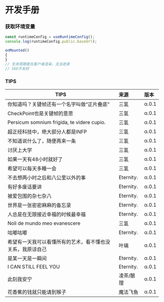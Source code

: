 # 开发手册

### 获取环境变量

```typescript
const runtimeConfig = useRuntimeConfig();
console.log(runtimeConfig.public.baseUrl);
```

```typescript
onMounted()
{
}
// 生命周期是在客户端渲染、无法收录
// SEO不友好
```

### TIPS

| TIPS                                       | 来源        | 版本    |
|--------------------------------------------|:----------|:------|
| 你知道吗？关键帧还有一个名字叫做“正片叠底”                     | 三氢        | α.0.1 |
| CheckPoint也是关键帧的意思                         | 三氢        | α.0.1 |
| Persicum somnium frigida, te videre cupio. | 三氢        | α.0.1 |
| 超正经科技中，绝大部分人都是INFP                         | 三氢        | α.0.1 |
| 不知道说什么了，随便再来一条                             | 三氢        | α.0.1 |
| 讨厌上大学                                      | 三氢        | α.0.1 |
| 如果一天有48小时就好了                               | 三氢        | α.0.1 |
| 希望可以每天多睡一会                                 | 三氢        | α.0.1 |
| 不去想两小时之后和八公里以外的事                           | Eternity. | α.0.1 |
| 有好多废话要讲                                    | Eternity. | α.0.1 |
| 被爱包围的杂七杂八                                  | Eternity. | α.0.1 |
| 世界是一张密密麻麻的备忘录                              | Eternity. | α.0.1 |
| 人总是在无限接近幸福的时候最幸福                           | Eternity. | α.0.1 |
| Noli de mundo meo evanescere               | 三氢        | α.0.1 |
| 咕嘟咕嘟                                       | Eternity. | α.0.1 |
| 希望有一天我可以看懂所有的艺术，看不懂也没关系，我原谅自己              | 叶璃        | α.0.1 |
| 是某一天是一瞬间                                   | Eternity. | α.0.1 |
| I CAN STILL FEEL YOU                       | Eternity. | α.0.1 |
| 此刻我安宁                                      | 凌茶/酿理     | α.0.1 |
| 花香蕉的钱就只能请到猴子                               | 魔法飞鱼      | α.0.1 |